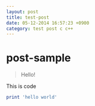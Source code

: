 ```yaml
---
layout: post
title: test-post
date: 05-12-2014 16:57:23 +0900
category: test post c c++
---
```

# post-sample
> Hello!

This is code
```ruby
print 'hello world'
```